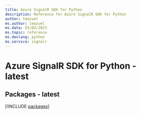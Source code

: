 ```yaml
---
title: Azure SignalR SDK for Python
description: Reference for Azure SignalR SDK for Python
author: lmazuel
ms.author: lmazuel
ms.data: 03/03/2023
ms.topic: reference
ms.devlang: python
ms.service: signalr
---
```

# Azure SignalR SDK for Python - latest
## Packages - latest
[!INCLUDE [packages](signalr-index.md)]